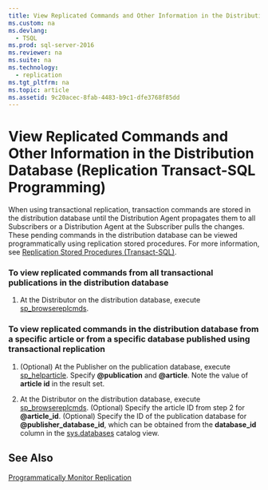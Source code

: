 ```yaml
---
title: View Replicated Commands and Other Information in the Distribution Database (Replication Transact-SQL Programming)
ms.custom: na
ms.devlang: 
  - TSQL
ms.prod: sql-server-2016
ms.reviewer: na
ms.suite: na
ms.technology: 
  - replication
ms.tgt_pltfrm: na
ms.topic: article
ms.assetid: 9c20acec-8fab-4483-b9c1-dfe3768f85dd
---
```

# View Replicated Commands and Other Information in the Distribution Database (Replication Transact-SQL Programming)
  When using transactional replication, transaction commands are stored in the distribution database until the Distribution Agent propagates them to all Subscribers or a Distribution Agent at the Subscriber pulls the changes. These pending commands in the distribution database can be viewed programmatically using replication stored procedures. For more information, see [Replication Stored Procedures &#40;Transact-SQL&#41;](../Topic/Replication%20Stored%20Procedures%20\(Transact-SQL\).md).  
  
### To view replicated commands from all transactional publications in the distribution database  
  
1.  At the Distributor on the distribution database, execute [sp\_browsereplcmds](../Topic/sp_browsereplcmds%20\(Transact-SQL\).md).  
  
### To view replicated commands in the distribution database from a specific article or from a specific database published using transactional replication  
  
1.  \(Optional\) At the Publisher on the publication database, execute [sp\_helparticle](../Topic/sp_helparticle%20\(Transact-SQL\).md). Specify **@publication** and **@article**. Note the value of **article id** in the result set.  
  
2.  At the Distributor on the distribution database, execute [sp\_browsereplcmds](../Topic/sp_browsereplcmds%20\(Transact-SQL\).md). \(Optional\) Specify the article ID from step 2 for **@article\_id**. \(Optional\) Specify the ID of the publication database for **@publisher\_database\_id**, which can be obtained from the **database\_id** column in the [sys.databases](../Topic/sys.databases%20\(Transact-SQL\).md) catalog view.  
  
## See Also  
 [Programmatically Monitor Replication](../../Topics/TopicNameNotContainA/Programmatically-Monitor-Replication.md)  
  
  